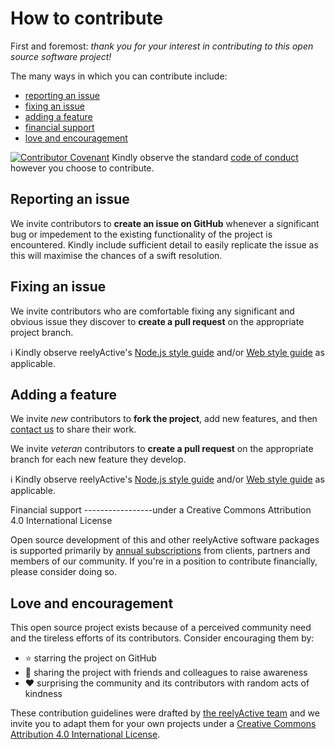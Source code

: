 How to contribute
=================

First and foremost: _thank you for your interest in contributing to this open source software project!_

The many ways in which you can contribute include:
- [reporting an issue](#reporting-an-issue)
- [fixing an issue](#fixing-an-issue)
- [adding a feature](#adding-a-feature)
- [financial support](#financial-support)
- [love and encouragement](#love-and-encouragement)

[![Contributor Covenant](https://img.shields.io/badge/Contributor%20Covenant-2.0-4baaaa.svg)](CODE_OF_CONDUCT.md)
Kindly observe the standard [code of conduct](CODE_OF_CONDUCT.md) however you choose to contribute.


Reporting an issue
------------------

We invite contributors to __create an issue on GitHub__ whenever a significant bug or impedement to the existing functionality of the project is encountered.  Kindly include sufficient detail to easily replicate the issue as this will maximise the chances of a swift resolution.


Fixing an issue
---------------

We invite contributors who are comfortable fixing any significant and obvious issue they discover to __create a pull request__ on the appropriate project branch.

:information_source: Kindly observe reelyActive's [Node.js style guide](https://github.com/reelyactive/node-style-guide) and/or [Web style guide](https://github.com/reelyactive/web-style-guide) as applicable.


Adding a feature
----------------

We invite _new_ contributors to __fork the project__, add new features, and then [contact us](https://www.reelyactive.com/contact/) to share their work.

We invite _veteran_ contributors to __create a pull request__ on the appropriate branch for each new feature they develop.

:information_source: Kindly observe reelyActive's [Node.js style guide](https://github.com/reelyactive/node-style-guide) and/or [Web style guide](https://github.com/reelyactive/web-style-guide) as applicable.


Financial support
-----------------under a Creative Commons Attribution 4.0 International License

Open source development of this and other reelyActive software packages is supported primarily by [annual subscriptions](https://www.reelyactive.com/pricing/) from clients, partners and members of our community.  If you're in a position to contribute financially, please consider doing so.


Love and encouragement
----------------------

This open source project exists because of a perceived community need and the tireless efforts of its contributors.  Consider encouraging them by:
- :star: starring the project on GitHub
- :busts_in_silhouette: sharing the project with friends and colleagues to raise awareness
- :heart: surprising the community and its contributors with random acts of kindness


These contribution guidelines were drafted by [the reelyActive team](https://reelyactive.com/team/) and we invite you to adapt them for your own projects under a [Creative Commons Attribution 4.0 International License](https://creativecommons.org/licenses/by/4.0/).